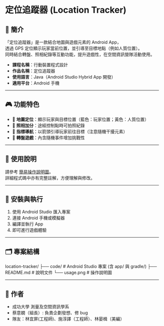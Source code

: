 # 定位追蹤器 (Location Tracker)

## 📱 簡介
「定位追蹤器」是一款結合地圖與遊戲元素的 Android App，  
透過 GPS 定位顯示玩家當前位置，並引導至目標地點（例如人質位置）。  
同時結合轉盤、照相紀錄等互動功能，提升遊戲性，在空間資訊營隊活動使用。  

- **課程名稱**：行動裝置程式設計  
- **作品名稱**：定位追蹤器  
- **使用語言**：Java（Android Studio Hybrid App 開發）  
- **適用平台**：Android 手機  

---

## 🎮 功能特色
- 📍 **地圖定位**：顯示玩家與目標位置（藍色：玩家位置；黃色：人質位置）  
- 📸 **照相加分**：途經控制點時可拍照紀錄  
- 🧭 **指標導航**：以箭頭引導玩家前往目標（注意隨機干擾元素）  
- 🎲 **轉盤遊戲**：內含隨機事件增加挑戰性  

---

## 📖 使用說明
請參考 [簡易操作說明圖](./定位追蹤器%20使用說明.png)。  
詳細程式碼中亦有完整註解，方便理解與修改。  

---

## 🚀 安裝與執行
1. 使用 Android Studio 匯入專案  
2. 連接 Android 手機或模擬器  
3. 編譯並執行 App  
4. 即可進行遊戲體驗  

---

## 🗂️ 專案結構

location-tracker/
├── code/ # Android Studio 專案 (含 app/ 與 gradle/)
├── README.md # 說明文件
└── usage.png # 操作說明圖

---

## 👤 作者
- 成功大學 測量及空間資訊學系
- 蔡意嫺（組長）: 負責企劃發想、修 bug
- 隊友：林宜屏(工程師)、施淳譯（工程師）、林晏楫（美編）


